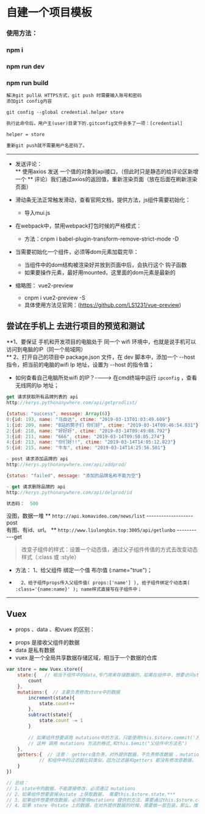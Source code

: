 # 自建一个项目模板
### 使用方法：
### npm i
### npm run dev
### npm run build
~~~txt
解决git pull从 HTTPS方式，git push 时需要输入账号和密码
添加git config内容

git config --global credential.helper store

执行此命令后，用户主(user)目录下的.gitconfig文件会多了一项：[credential]

helper = store

重新git push就不需要用户名密码了。

~~~
------------------------------
+ 发送评论：<br>
	** 使用axios 发送 一个值的对象到api接口，（但此时只是静态的给评论区新增一个
	** 评论）我们通过axios的返回值，重新渲染页面（放在后面在刷新渲染页面）

+ 滑动条无法正常触发滑动，查看官网文档，提供方法，js组件需要初始化：
  + 导入mui.js

+ 在webpack中，禁用webpack打包时候的严格模式：
	- 方法：cnpm i  babel-plugin-transform-remove-strict-mode  -D
+  当需要初始化一个组件，必须等dom元素加载完毕：
	-  当组件中的dom结构被渲染好并放到页面中后，会执行这个 钩子函数
	- 如果要操作元素，最好用mounted，这里面的dom元素是最新的

+ 缩略图： vue2-preview
	- cnpm i vue2-preview -S  
	- 具体使用方法见官网：(https://github.com/LS1231/vue-preview)

## 尝试在手机上 去进行项目的预览和测试
**1、要保证 手机和开发项目的电脑处于 同一个 wifi 环境中，也就是说手机可以访问到电脑的IP（同一个局域网）<br>
**	2、打开自己的项目中 package.json 文件，在 dev 脚本中，添加一个 --host 指令，把当前的电脑的wifi Ip 地址，设置为 --host 的指令值；
+ 如何查看自己电脑所处wifi 的IP？----> 在cmd终端中运行 `ipconfig`  ，查看无线网的Ip 地址；

~~~js
get 请求获取所有品牌列表的 api
http://kerys.pythonanywhere.com/api/getprodlist/

{status: "success", message: Array(6)}
0:{id: 193, name: "马自达", ctime: "2019-03-13T01:03:49.609"}
1:{id: 209, name: "B站的筒子们 你们好", ctime: "2019-03-14T09:46:54.831"}
2:{id: 210, name: "好好好", ctime: "2019-03-14T09:49:08.792"}
3:{id: 211, name: "666", ctime: "2019-03-14T09:50:05.274"}
4:{id: 213, name: "你们好!!", ctime: "2019-03-14T14:05:12.823"}
5:{id: 215, name: "牛车", ctime: "2019-03-14T14:25:56.501"}
~~~

~~~js
- post 请求添加品牌的 api
http://kerys.pythonanywhere.com/api/addprod/

{status: "failed", message: "添加的品牌名称不能为空"}
~~~

~~~js
- get 请求删除品牌的 api
http://kerys.pythonanywhere.com/api/delprod/id

状态码：  500
~~~
没图，数据一堆
** `http://api.komavideo.com/news/list` -------------------post  <br>
有图、有id、url。
** `http://www.liulongbin.top:3005/api/getlunbo`      -----------get

> 改变子组件的样式：设置一个动态值，通过父子组件传值的方式去改变动态样式（:class 或 :style）
- 方法： 1、给父组件 绑定一个值 布尔值  (:name="true")；
+ 		2、给子组件props传入父组件值( props:['name'] ), 给子组件绑定个动态类( :class='{name:name}' ); name样式直接写在子组件中；
 		
-----------------------
## Vuex
+ props 、data 、和vuex 的区别：
- props 是接收父组件的数据
- data  是私有数据 
- vuex  是一个全局共享数据存储区域，相当于一个数据的仓库
~~~js
var store = new Vuex.store({
	state:{   // 相当于组件中的data,专门用来存储数据的，如果在组件中，想要访问store中的数据， 通过 this.$store.state.count 来访问
		count
	},
	mutations:{  // 主要负责修改store中的数据
		increment(state){
			state.count++
		},
		subtract(state){
			state.count -= 1
		}
		
		// 如果组件想要调用 mutations中的方法，只能使用this.$store.commit('方法名')
		// 这种 调用 mutations 方法的格式,和this.$emit("父组件中方法名")
	},
	getters:{  // 注意： getters值负责，对外提供数据，不负责修改数据 ，mutations才会修改数据
			// 和组件中的过滤器比较类似，因为过滤器和getters 都没有修改原数据，
	}
})

// 总结：
// 1、state中的数据，不能直接修改，必须通过 mutations
// 2、如果组件想要直接从state 上获取数据， 需要this.$store.state.***
// 3、如果组件想要修改数据，必须使用mutations 提供的方法，需要通过this.$store.commit("方法名称",唯一的一个参数)
// 4、如果 store 中state 上的数据，在对外提供数据的时候，需要做一层包装，那么，推荐使用 getters， 如果需要使用getters，则用this.$store.getters.***

~~~
 